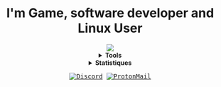 <center>
    <h1>I'm Game, software developer and Linux User</h1>
    <img src="https://readme-typing-svg.herokuapp.com/?font=CascadiaCode&size=16&color=000000&center=true&width=300&height=45&lines=I+code+program+like+programmer." />
    <details>
        <summary><strong>Tools</strong></summary>
        <h2>Linux: Fedora - EndeavourOS</h2>
        <ul>
            <li><a href="https://neovim.io/">Neovim</a> / <a href="https://github.com/helix-editor/helix">Helix</a> / <a href="https://www.jetbrains.com/">Jetbrains</a> / <a href="https://code.visualstudio.com/">VSCode</a></li>
            <li><a href="https://sw.kovidgoyal.net/kitty/">Kitty</a> / <a href="https://alacritty.org/">Alacritty</a></li>
        </ul>
        <h2>Windows</h2>
        <ul>
            <li><a href="https://code.visualstudio.com/">VSCode</a> / <a href="https://www.jetbrains.com/">Jetbrains</a></li>
            <li><a href="https://hyper.is/">Hyper</a></li>
        </ul>
        <h2>Game Engine</h2>
        <ul>
            <li><a href="https://godotengine.org/">Godot</a></li>
            <li><a href="https://www.unrealengine.com/">Unreal Engine 5</a></li>
            <li><a href="https://unity.com/">Unity</a></li>
        </ul>
        <h2>Languages</h2>
        <ul>
            <li>Rust</li>
            <li>C/C++</li>
            <li>Javascript</li>
            <li>Python</li>
            <li>Go</li>
        </ul>
    </details>
    <details>
        <summary><strong>Statistiques</strong></summary>
        <img src="https://github-readme-stats.vercel.app/api/top-langs/?username=dragnansia&layout=compact&langs_count=12&theme=tokyonight&hide_border=true" width="350px"/>
        <img src="https://github-readme-stats.vercel.app/api?username=Dragnansia&show_icons=true&theme=tokyonight&hide_border=true" width="450px"/>
    </details>
</center>

<p align="center">
    <samp>
      <a href="https://discord.com/users/358303310597324800" target="_blank"><img alt="Discord" src="https://img.shields.io/badge/Discord-%237289DA.svg?style=for-the-badge&logo=discord&logoColor=white"></a></a>
      <a href="mailto:romuald.auc.pro@protonmail.com" target="_blank"><img alt="ProtonMail" src="https://img.shields.io/badge/ProtonMail-1E2130?style=for-the-badge&logo=protonmail&logoColor=white"></a></a>
    </samp>
</p>

<!-- ![GRAPH](https://activity-graph.herokuapp.com/graph?username=Dragnansia&hide_border=true&theme=redical) -->
